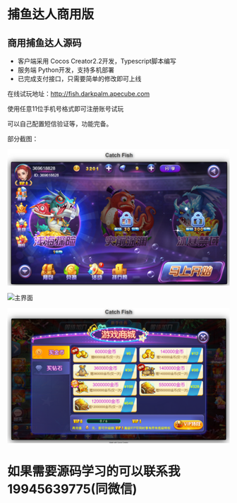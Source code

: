 # 捕鱼达人商用版

## 商用捕鱼达人源码
- 客户端采用 Cocos Creator2.2开发，Typescript脚本编写
- 服务端 Python开发，支持多机部署
- 已完成支付接口，只需要简单的修改即可上线

在线试玩地址：http://fish.darkpalm.apecube.com

使用任意11位手机号格式即可注册账号试玩

可以自己配置短信验证等，功能完备。

部分截图：

![主界面](screenshots/shot1.jpg)

![主界面](screenshots/shot2.jpg)

![主界面](screenshots/shot3.jpg)

# 如果需要源码学习的可以联系我 19945639775(同微信)
